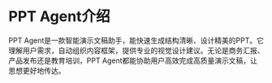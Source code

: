 # PPT Agent介绍

PPT Agent是一款智能演示文稿助手，能快速生成结构清晰、设计精美的PPT。它理解用户需求，自动组织内容框架，提供专业的视觉设计建议。无论是商务汇报、产品发布还是教育培训，PPT Agent都能协助用户高效完成高质量演示文稿，让思想更好地传达。